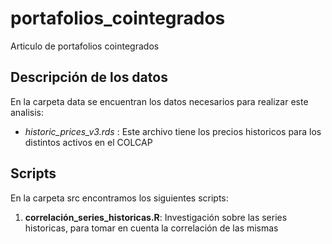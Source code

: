 # portafolios_cointegrados
Articulo de portafolios cointegrados

## Descripción de los datos

En la carpeta data se encuentran los datos necesarios para realizar este analisis:

* _historic_prices_v3.rds_ : Este archivo tiene los precios historicos para los distintos activos en el COLCAP

## Scripts 

En la carpeta src encontramos los siguientes scripts:

1) **correlación_series_historicas.R**: Investigación sobre las series historicas, para tomar en cuenta la correlación de las mismas 